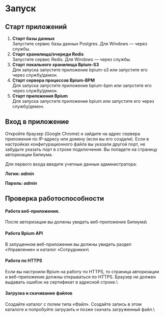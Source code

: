 # Запуск

## Старт приложений

1. **Старт базы данных**\
   Запустите сервис базы данных Postgres. Для Windows — через службы.
2. **Старт хранилища/очереди Redis**\
   Запустите сервис Redis. Для Windows — через службы.
3. **Старт локального хранилища Bpium-S3**\
   Для запуска запустите приложение bpium-s3 или запустите его через службу/демон.
4. **Старт сервера процессов Bpium-BPM**\
   Для запуска запустите приложение bpium-bpm или запустите его через службу/демон.
5. **Старт приложения Bpium**\
   Для запуска запустите приложение bpium или запустите его через службу/демон.

## Вход в приложение

Откройте браузер (Google Chrome) и зайдите на адрес сервера приложения по IP-адресу или домену (если вы его создали). Если в настройках конфигурационного файла вы указали другой порт, не забудьте указать порт в строке подключения. Вы попадете на страницу авторизации Бипиума.

Для первого входа введите учетные данные администратора:

**Логин:&#x20;**_**admin**_

**Пароль:&#x20;**_**admin**_

## Проверка работоспособности

#### **Работа веб-приложения.**

После авторизации вы должны увидеть веб-приложение Бипиума\


#### **Работа Bpium API**

В запущенном веб-приложении вы должны увидеть раздел «Управление» и каталог «Сотрудники»\


#### **Работа по HTTPS**

Если вы настроили Bpium на работу по HTTPS, то страница авторизации и веб-приложение должны открываться по HTTPS. Браузер не должен выдавать ошибок на сертификат в адресной строке.\


#### **Загрузка и скачивание файлов**

Создайте каталог с полем типа «Файл». Создайте запись в этом каталоге и попробуйте загрузить и позже скачать загруженный файл.\
